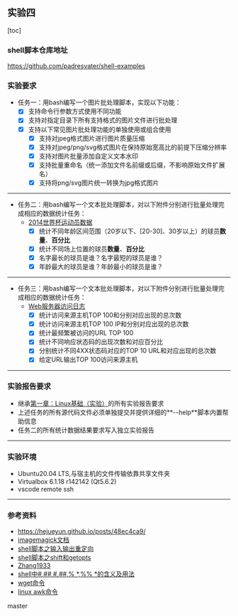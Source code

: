 ## 实验四
[toc]

### shell脚本仓库地址

https://github.com/padresvater/shell-examples

### 实验要求

* 任务一：用bash编写一个图片批处理脚本，实现以下功能：
    * [x] 支持命令行参数方式使用不同功能
    * [x] 支持对指定目录下所有支持格式的图片文件进行批处理
    * [x] 支持以下常见图片批处理功能的单独使用或组合使用
        * [x] 支持对jpeg格式图片进行图片质量压缩
        * [x] 支持对jpeg/png/svg格式图片在保持原始宽高比的前提下压缩分辨率
        * [x] 支持对图片批量添加自定义文本水印
        * [x] 支持批量重命名（统一添加文件名前缀或后缀，不影响原始文件扩展名）
        * [x] 支持将png/svg图片统一转换为jpg格式图片

---

* 任务二：用bash编写一个文本批处理脚本，对以下附件分别进行批量处理完成相应的数据统计任务：
    * [2014世界杯运动员数据](exp/chap0x04/worldcupplayerinfo.tsv)
        * [x] 统计不同年龄区间范围（20岁以下、[20-30]、30岁以上）的球员**数量**、**百分比**
        * [x] 统计不同场上位置的球员**数量**、**百分比**
        * [x] 名字最长的球员是谁？名字最短的球员是谁？
        * [x] 年龄最大的球员是谁？年龄最小的球员是谁？

---

* 任务三：用bash编写一个文本批处理脚本，对以下附件分别进行批量处理完成相应的数据统计任务：
    * [Web服务器访问日志](exp/chap0x04/web_log.tsv.7z)
        * [x] 统计访问来源主机TOP 100和分别对应出现的总次数
        * [x] 统计访问来源主机TOP 100 IP和分别对应出现的总次数
        * [x] 统计最频繁被访问的URL TOP 100
        * [x] 统计不同响应状态码的出现次数和对应百分比
        * [x] 分别统计不同4XX状态码对应的TOP 10 URL和对应出现的总次数
        * [x] 给定URL输出TOP 100访问来源主机

---

### 实验报告要求

* 继承[第一章：Linux基础（实验）](chap0x01.exp.md.html)的所有实验报告要求
* 上述任务的所有源代码文件必须单独提交并提供详细的**--help**脚本内置帮助信息
* 任务二的所有统计数据结果要求写入独立实验报告

***

### 实验环境

- Ubuntu20.04 LTS,与宿主机的文件传输依靠共享文件夹
- Virtualbox  6.1.18 r142142 (Qt5.6.2)
- vscode remote ssh

***

### 参考资料

- https://hejueyun.github.io/posts/48ec4ca9/
- [imagemagick文档](https://legacy.imagemagick.org/Usage/basics/)
- [shell脚本之输入输出重定向](http://c.biancheng.net/view/942.html)
- [shell脚本之shift和getopts](http://www.361way.com/shell-shift-getopts/4973.html)
- [Zhang1933](https://github.com/CUCCS/2021-linux-public-Zhang1933/blob/ch0x04/ch0x04/%E5%AE%9E%E9%AA%8C%E6%8A%A5%E5%91%8A.md)
- [shell中#*,##*,#*,##*,% *,%% *的含义及用法](https://blog.csdn.net/jiezi2016/article/details/79649382)
- [wget命令](https://www.cnblogs.com/peida/archive/2013/03/18/2965369.html)
- [linux awk命令](https://www.runoob.com/linux/linux-comm-awk.html)

  

master

